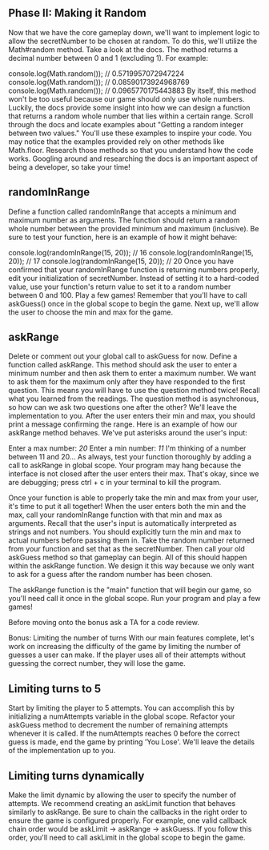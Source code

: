 ## Phase II: Making it Random
Now that we have the core gameplay down, we'll want to implement logic to allow the secretNumber to be chosen at random. To do this, we'll utilize the Math#random method. Take a look at the docs. The method returns a decimal number between 0 and 1 (excluding 1). For example:

console.log(Math.random()); // 0.5719957072947224
console.log(Math.random()); // 0.08590173924968769
console.log(Math.random()); // 0.0965770175443883
By itself, this method won't be too useful because our game should only use whole numbers. Luckily, the docs provide some insight into how we can design a function that returns a random whole number that lies within a certain range. Scroll through the docs and locate examples about "Getting a random integer between two values." You'll use these examples to inspire your code. You may notice that the examples provided rely on other methods like Math.floor. Research those methods so that you understand how the code works. Googling around and researching the docs is an important aspect of being a developer, so take your time!

## randomInRange
Define a function called randomInRange that accepts a minimum and maximum number as arguments. The function should return a random whole number between the provided minimum and maximum (inclusive). Be sure to test your function, here is an example of how it might behave:

console.log(randomInRange(15, 20)); // 16
console.log(randomInRange(15, 20)); // 17
console.log(randomInRange(15, 20)); // 20
Once you have confirmed that your randomInRange function is returning numbers properly, edit your initialization of secretNumber. Instead of setting it to a hard-coded value, use your function's return value to set it to a random number between 0 and 100. Play a few games! Remember that you'll have to call askGuess() once in the global scope to begin the game. Next up, we'll allow the user to choose the min and max for the game.

## askRange
Delete or comment out your global call to askGuess for now. Define a function called askRange. This method should ask the user to enter a minimum number and then ask them to enter a maximum number. We want to ask them for the maximum only after they have responded to the first question. This means you will have to use the question method twice! Recall what you learned from the readings. The question method is asynchronous, so how can we ask two questions one after the other? We'll leave the implementation to you. After the user enters their min and max, you should print a message confirming the range. Here is an example of how our askRange method behaves. We've put asterisks around the user's input:

Enter a max number: *20*
Enter a min number: *11*
I'm thinking of a number between 11 and 20...
As always, test your function thoroughly by adding a call to askRange in global scope. Your program may hang because the interface is not closed after the user enters their max. That's okay, since we are debugging; press ctrl + c in your terminal to kill the program.

Once your function is able to properly take the min and max from your user, it's time to put it all together! When the user enters both the min and the max, call your randomInRange function with that min and max as arguments. Recall that the user's input is automatically interpreted as strings and not numbers. You should explicitly turn the min and max to actual numbers before passing them in. Take the random number returned from your function and set that as the secretNumber. Then call your old askGuess method so that gameplay can begin. All of this should happen within the askRange function. We design it this way because we only want to ask for a guess after the random number has been chosen.

The askRange function is the "main" function that will begin our game, so you'll need call it once in the global scope. Run your program and play a few games!

Before moving onto the bonus ask a TA for a code review.

Bonus: Limiting the number of turns
With our main features complete, let's work on increasing the difficulty of the game by limiting the number of guesses a user can make. If the player uses all of their attempts without guessing the correct number, they will lose the game.

## Limiting turns to 5
Start by limiting the player to 5 attempts. You can accomplish this by initializing a numAttempts variable in the global scope. Refactor your askGuess method to decrement the number of remaining attempts whenever it is called. If the numAttempts reaches 0 before the correct guess is made, end the game by printing 'You Lose'. We'll leave the details of the implementation up to you.

## Limiting turns dynamically
Make the limit dynamic by allowing the user to specify the number of attempts. We recommend creating an askLimit function that behaves similarly to askRange. Be sure to chain the callbacks in the right order to ensure the game is configured properly. For example, one valid callback chain order would be askLimit -> askRange -> askGuess. If you follow this order, you'll need to call askLimit in the global scope to begin the game.

